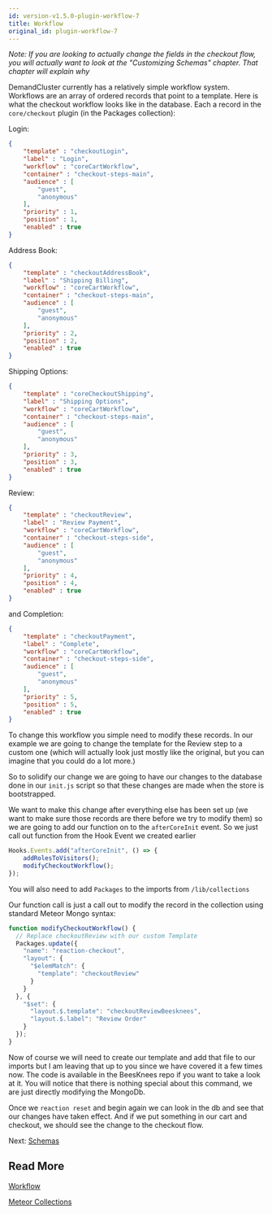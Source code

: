```yaml
---
id: version-v1.5.0-plugin-workflow-7
title: Workflow
original_id: plugin-workflow-7
---
```

    
_Note: If you are looking to actually change the fields in the checkout flow, you will actually want to look at the
"Customizing Schemas" chapter. That chapter will explain why_

DemandCluster currently has a relatively simple workflow system. Workflows are an array of ordered records that point to a template.
Here is what the checkout workflow looks like in the database. Each a record in the `core/checkout` plugin (in the Packages collection):

Login:

```json
{
    "template" : "checkoutLogin",
    "label" : "Login",
    "workflow" : "coreCartWorkflow",
    "container" : "checkout-steps-main",
    "audience" : [
        "guest",
        "anonymous"
    ],
    "priority" : 1,
    "position" : 1,
    "enabled" : true
}
```

Address Book:

```json
{
    "template" : "checkoutAddressBook",
    "label" : "Shipping Billing",
    "workflow" : "coreCartWorkflow",
    "container" : "checkout-steps-main",
    "audience" : [
        "guest",
        "anonymous"
    ],
    "priority" : 2,
    "position" : 2,
    "enabled" : true
}
```

Shipping Options:

```json
{
    "template" : "coreCheckoutShipping",
    "label" : "Shipping Options",
    "workflow" : "coreCartWorkflow",
    "container" : "checkout-steps-main",
    "audience" : [
        "guest",
        "anonymous"
    ],
    "priority" : 3,
    "position" : 3,
    "enabled" : true
}
```

Review:

```json
{
    "template" : "checkoutReview",
    "label" : "Review Payment",
    "workflow" : "coreCartWorkflow",
    "container" : "checkout-steps-side",
    "audience" : [
        "guest",
        "anonymous"
    ],
    "priority" : 4,
    "position" : 4,
    "enabled" : true
}
```

and Completion:

```json
{
    "template" : "checkoutPayment",
    "label" : "Complete",
    "workflow" : "coreCartWorkflow",
    "container" : "checkout-steps-side",
    "audience" : [
        "guest",
        "anonymous"
    ],
    "priority" : 5,
    "position" : 5,
    "enabled" : true
}
```

To change this workflow you simple need to modify these records. In our example we are going to change the template for
the Review step to a custom one (which will actually look just mostly like the original, but you can imagine that you could do a lot more.)

So to solidify our change we are going to have our changes to the database done in our `init.js` script so that these changes are made when the store is bootstrapped.

We want to make this change after everything else has been set up (we want to make sure those records are there before
we try to modify them) so we are going to add our function on to the `afterCoreInit` event.
So we just call out function from the Hook Event we created earlier

```js
Hooks.Events.add("afterCoreInit", () => {
    addRolesToVisitors();
    modifyCheckoutWorkflow();
});
```

You will also need to add `Packages` to the imports from `/lib/collections`

Our function call is just a call out to modify the record in the collection using standard Meteor Mongo syntax:

```js
function modifyCheckoutWorkflow() {
  // Replace checkoutReview with our custom Template
  Packages.update({
    "name": "reaction-checkout",
    "layout": {
      "$elemMatch": {
        "template": "checkoutReview"
      }
    }
  }, {
    "$set": {
      "layout.$.template": "checkoutReviewBeesknees",
      "layout.$.label": "Review Order"
    }
  });
}
```

Now of course we will need to create our template and add that file to our imports but I am leaving that up to you since
we have covered it a few times now. The code is available in the BeesKnees repo if you want to take a look at it.
You will notice that there is nothing special about this command, we are just directly modifying the MongoDb.

Once we `reaction reset` and begin again we can look in the db and see that our changes have taken effect. And if we put
something in our cart and checkout, we should see the change to the checkout flow.

Next: [Schemas](plugin-schemas-8.md)

## Read More

[Workflow](workflow.md)

[Meteor Collections](http://docs.meteor.com/api/collections.html)

